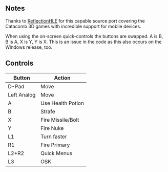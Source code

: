 ## Notes

Thanks to [ReflectionHLE](https://github.com/ReflectionHLE/ReflectionHLE) for this capable source port covering the Catacomb 3D games with incredible support for mobile devices.

When using the on-screen quick-controls the buttons are swapped.  A is B, B is A, X is Y, Y is X.  This is an issue in the code as this also occurs on the Windows release, too.

## Controls

| Button | Action |
|--|--| 
|D-Pad|Move|
|Left Analog|Move|
|A|Use Health Potion|
|B|Strafe|
|X|Fire Missile/Bolt|
|Y|Fire Nuke|
|L1|Turn faster|
|R1|Fire Primary|
|L2+R2|Quick Menus|
|L3|OSK|
